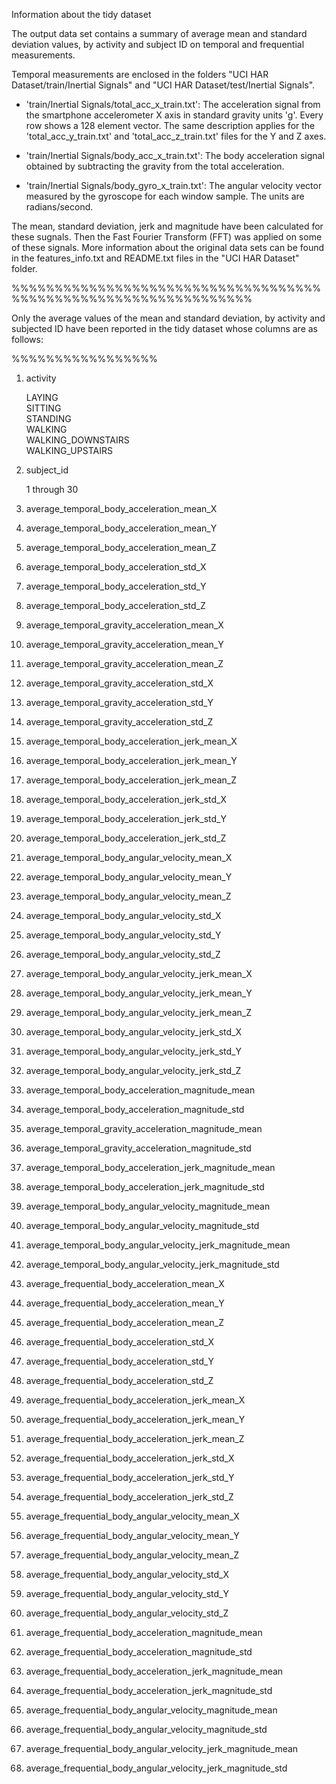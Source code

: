 Information about the tidy dataset



The output data set contains a summary of average mean and standard deviation values,
by activity and subject ID on temporal and frequential measurements. 



Temporal measurements are enclosed in the folders "UCI HAR Dataset/train/Inertial Signals" 
and "UCI HAR Dataset/test/Inertial Signals".

- 'train/Inertial Signals/total_acc_x_train.txt': The acceleration signal from the smartphone 
  accelerometer X axis in standard gravity units 'g'. Every row shows a 128 element vector. 
  The same description applies for the 'total_acc_y_train.txt' and 'total_acc_z_train.txt' 
  files for the Y and Z axes. 

- 'train/Inertial Signals/body_acc_x_train.txt': The body acceleration signal obtained by 
  subtracting the gravity from the total acceleration. 

- 'train/Inertial Signals/body_gyro_x_train.txt': The angular velocity vector measured by 
  the gyroscope for each window sample. The units are radians/second. 


The mean, standard deviation, jerk and magnitude have been calculated for these sugnals. 
Then the Fast Fourier Transform (FFT) was applied on some of these signals. 
More information about the original data sets can be found in the features_info.txt 
and README.txt files in the "UCI HAR Dataset" folder.

%%%%%%%%%%%%%%%%%%%%%%%%%%%%%%%%%%%%%%%%%%%%%%%%%%%%%%%%%%%%%%%%

Only the average values of the mean and standard deviation, by activity and subjected ID 
have been reported in the tidy dataset whose columns are as follows:

%%%%%%%%%%%%%%%%%

01. activity

    LAYING    
    SITTING   
    STANDING    
    WALKING   
    WALKING_DOWNSTAIRS    
    WALKING_UPSTAIRS    
    
02. subject_id

    1 through 30

03. average_temporal_body_acceleration_mean_X
04. average_temporal_body_acceleration_mean_Y                    
05. average_temporal_body_acceleration_mean_Z
06. average_temporal_body_acceleration_std_X                     
07. average_temporal_body_acceleration_std_Y
08. average_temporal_body_acceleration_std_Z 

09. average_temporal_gravity_acceleration_mean_X
10. average_temporal_gravity_acceleration_mean_Y                 
11. average_temporal_gravity_acceleration_mean_Z
12. average_temporal_gravity_acceleration_std_X                  
13. average_temporal_gravity_acceleration_std_Y
14. average_temporal_gravity_acceleration_std_Z

15. average_temporal_body_acceleration_jerk_mean_X
16. average_temporal_body_acceleration_jerk_mean_Y               
17. average_temporal_body_acceleration_jerk_mean_Z
18. average_temporal_body_acceleration_jerk_std_X                
19. average_temporal_body_acceleration_jerk_std_Y
20. average_temporal_body_acceleration_jerk_std_Z 

21. average_temporal_body_angular_velocity_mean_X
22. average_temporal_body_angular_velocity_mean_Y                
23. average_temporal_body_angular_velocity_mean_Z
24. average_temporal_body_angular_velocity_std_X                 
25. average_temporal_body_angular_velocity_std_Y
26. average_temporal_body_angular_velocity_std_Z 

27. average_temporal_body_angular_velocity_jerk_mean_X
28. average_temporal_body_angular_velocity_jerk_mean_Y           
29. average_temporal_body_angular_velocity_jerk_mean_Z
30. average_temporal_body_angular_velocity_jerk_std_X            
31. average_temporal_body_angular_velocity_jerk_std_Y
32. average_temporal_body_angular_velocity_jerk_std_Z 

33. average_temporal_body_acceleration_magnitude_mean
34. average_temporal_body_acceleration_magnitude_std

35. average_temporal_gravity_acceleration_magnitude_mean
36. average_temporal_gravity_acceleration_magnitude_std

37. average_temporal_body_acceleration_jerk_magnitude_mean
38. average_temporal_body_acceleration_jerk_magnitude_std 

39. average_temporal_body_angular_velocity_magnitude_mean
40. average_temporal_body_angular_velocity_magnitude_std

41. average_temporal_body_angular_velocity_jerk_magnitude_mean
42. average_temporal_body_angular_velocity_jerk_magnitude_std


43. average_frequential_body_acceleration_mean_X
44. average_frequential_body_acceleration_mean_Y                 
45. average_frequential_body_acceleration_mean_Z
46. average_frequential_body_acceleration_std_X                  
47. average_frequential_body_acceleration_std_Y
48. average_frequential_body_acceleration_std_Z

49. average_frequential_body_acceleration_jerk_mean_X
50. average_frequential_body_acceleration_jerk_mean_Y            
51. average_frequential_body_acceleration_jerk_mean_Z
52. average_frequential_body_acceleration_jerk_std_X             
53. average_frequential_body_acceleration_jerk_std_Y
54. average_frequential_body_acceleration_jerk_std_Z 

55. average_frequential_body_angular_velocity_mean_X
56. average_frequential_body_angular_velocity_mean_Y             
57. average_frequential_body_angular_velocity_mean_Z
58. average_frequential_body_angular_velocity_std_X              
59. average_frequential_body_angular_velocity_std_Y
60. average_frequential_body_angular_velocity_std_Z

61. average_frequential_body_acceleration_magnitude_mean
62. average_frequential_body_acceleration_magnitude_std 

63. average_frequential_body_acceleration_jerk_magnitude_mean
64. average_frequential_body_acceleration_jerk_magnitude_std

65. average_frequential_body_angular_velocity_magnitude_mean
66. average_frequential_body_angular_velocity_magnitude_std 

67. average_frequential_body_angular_velocity_jerk_magnitude_mean
68. average_frequential_body_angular_velocity_jerk_magnitude_std 


